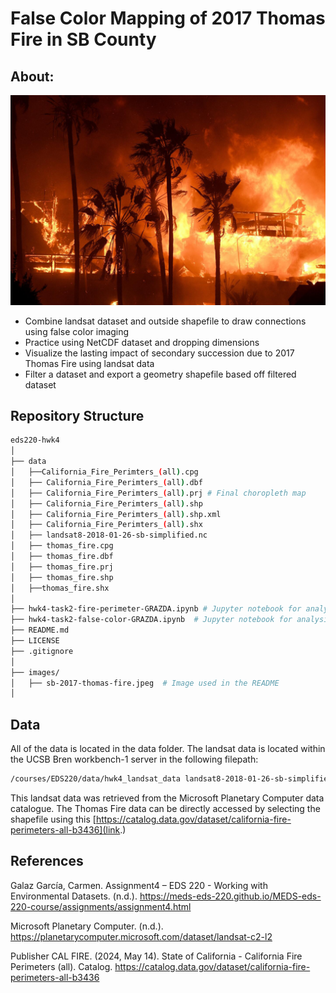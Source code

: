 # False Color Mapping of 2017 Thomas Fire in SB County

## About: 


![images/sb-2017-thomas-fire.jpeg](images/sb-2017-thomas-fire.jpeg)

- Combine landsat dataset and outside shapefile to draw connections using false color imaging
- Practice using NetCDF dataset and dropping dimensions
- Visualize the lasting impact of secondary succession due to 2017 Thomas Fire using landsat data
- Filter a dataset and export a geometry shapefile based off filtered dataset

## Repository Structure

```bash
eds220-hwk4
│
├── data                        
│   ├──California_Fire_Perimters_(all).cpg
│   ├── California_Fire_Perimters_(all).dbf
│   ├── California_Fire_Perimters_(all).prj # Final choropleth map
│   ├── California_Fire_Perimters_(all).shp
│   ├── California_Fire_Perimters_(all).shp.xml
│   ├── California_Fire_Perimters_(all).shx
│   ├── landsat8-2018-01-26-sb-simplified.nc
│   ├── thomas_fire.cpg
│   ├── thomas_fire.dbf
│   ├── thomas_fire.prj
│   ├── thomas_fire.shp
│   ├──thomas_fire.shx
│
├── hwk4-task2-fire-perimeter-GRAZDA.ipynb # Jupyter notebook for analysis
├── hwk4-task2-false-color-GRAZDA.ipynb  # Jupyter notebook for analysis        
├── README.md  
├── LICENSE                      
├── .gitignore  
│
├── images/                       
│   ├── sb-2017-thomas-fire.jpeg  # Image used in the README
│                
```

## Data

All of the data is located in the data folder. The landsat data is located within the UCSB Bren workbench-1 server in the following filepath:
```bash
/courses/EDS220/data/hwk4_landsat_data landsat8-2018-01-26-sb-simplified.nc
```
This landsat data was retrieved from the Microsoft Planetary Computer data catalogue. The Thomas Fire data can be directly accessed by selecting the shapefile using this [https://catalog.data.gov/dataset/california-fire-perimeters-all-b3436](link.)

## References

Galaz García, Carmen. Assignment4 – EDS 220 - Working with Environmental Datasets. (n.d.). https://meds-eds-220.github.io/MEDS-eds-220-course/assignments/assignment4.html

Microsoft Planetary Computer. (n.d.). https://planetarycomputer.microsoft.com/dataset/landsat-c2-l2

Publisher CAL FIRE. (2024, May 14). State of California - California Fire Perimeters (all). Catalog. https://catalog.data.gov/dataset/california-fire-perimeters-all-b3436 

